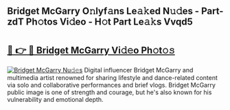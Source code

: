 ## Bridget McGarry O𝚗lyf𝚊ns Le𝚊𝚔ed N𝚞𝚍es - Part-zdT Ph𝚘tos Vi𝚍eo - H𝚘t Part Le𝚊𝚔s Vvqd5

# <h2><a href="http://hf36wq.feru.top/?c=Bridget+McGarry">🔗 👉 🔴 Bridget McGarry Vi𝚍𝚎o Ph𝚘t𝚘𝚜</a></h2>

[![Bridget McGarry Nu𝚍𝚎s](https://i.imgur.com/0TWrTi3.gif)](http://hf36wq.feru.top/?c=Bridget+McGarry)
Digital influencer Bridget McGarry and multimedia artist renowned for sharing lifestyle and dance-related content via solo and collaborative performances and brief vlogs. Bridget McGarry public image is one of strength and courage, but he's also known for his vulnerability and emotional depth. 
